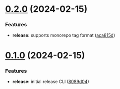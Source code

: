 # [0.2.0](https://github.com/chengpeiquan/bassist/compare/release@0.1.0...release@0.2.0) (2024-02-15)


### Features

* **release:** supports monorepo tag format ([aca815d](https://github.com/chengpeiquan/bassist/commit/aca815d715004b9a12ebaf58d4f3118cbb09ba1b))



# [0.1.0](https://github.com/chengpeiquan/bassist/compare/release@0.1.0...release@0.1.0) (2024-02-15)


### Features

* **release:** initial release CLI ([8089d04](https://github.com/chengpeiquan/bassist/commit/8089d0455ecd79df9965ce164cb0c06872e21e4e))



